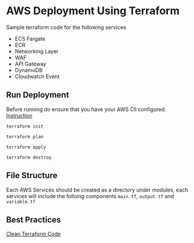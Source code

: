 # AWS Deployment Using Terraform 

Sample terraform code for the following services
- ECS Fargate
- ECR
- Networking Layer
- WAF
- API Gateway
- DynamoDB
- Cloudwatch Event


## Run Deployment
Before running do ensure that you have your AWS Cli configured. [Instruction](https://docs.aws.amazon.com/cli/latest/userguide/cli-chap-configure.html)

`terraform init`

`terraform plan`

`terraform apply`

`terraform destroy`

## File Structure 
Each AWS Services should be created as a directory under modules, each services will include the folloing components `main.tf`, `output.tf` and `variable.tf`

## Best Practices
[Clean Terraform Code](https://medium.com/@ranjana-jha/infrastructure-as-a-code-best-practices-terraform-d7ae4291d621)

